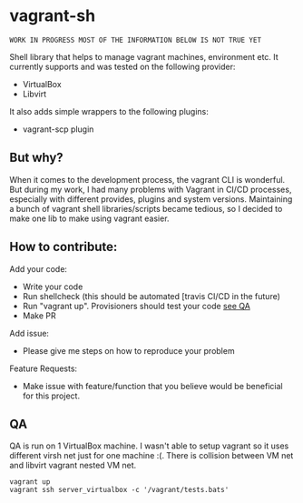 # vagrant-sh

```
WORK IN PROGRESS MOST OF THE INFORMATION BELOW IS NOT TRUE YET
```

Shell library that helps to manage vagrant machines, environment etc. It
currently supports and was tested on the following provider:

- VirtualBox
- Libvirt 

It also adds simple wrappers to the following plugins:

- vagrant-scp plugin

## But why?

When it comes to the development process, the vagrant CLI is wonderful. But
during my work, I had many problems with Vagrant in CI/CD processes, especially
with different provides, plugins and system versions. Maintaining a bunch of
vagrant shell libraries/scripts became tedious, so I decided to make one lib to
make using vagrant easier.

## How to contribute:

Add your code:

- Write your code
- Run shellcheck (this should be automated [travis CI/CD in the future)
- Run "vagrant up". Provisioners should test your code [see QA](##QA)
- Make PR

Add issue:

- Please give me steps on how to reproduce your problem

Feature Requests:

- Make issue with feature/function that you believe would be beneficial for
  this project.


## QA

QA is run on 1 VirtualBox machine. I wasn't able to setup vagrant so it uses
different virsh net just for one machine :(. There is collision between VM net and
libvirt vagrant nested VM net.

```
vagrant up
vagrant ssh server_virtualbox -c '/vagrant/tests.bats'
```


